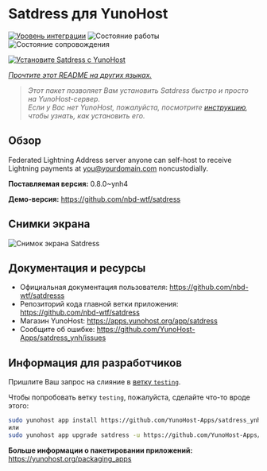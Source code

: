 <!--
Важно: этот README был автоматически сгенерирован <https://github.com/YunoHost/apps/tree/master/tools/readme_generator>
Он НЕ ДОЛЖЕН редактироваться вручную.
-->

# Satdress для YunoHost

[![Уровень интеграции](https://apps.yunohost.org/badge/integration/satdress)](https://ci-apps.yunohost.org/ci/apps/satdress/)
![Состояние работы](https://apps.yunohost.org/badge/state/satdress)
![Состояние сопровождения](https://apps.yunohost.org/badge/maintained/satdress)

[![Установите Satdress с YunoHost](https://install-app.yunohost.org/install-with-yunohost.svg)](https://install-app.yunohost.org/?app=satdress)

*[Прочтите этот README на других языках.](./ALL_README.md)*

> *Этот пакет позволяет Вам установить Satdress быстро и просто на YunoHost-сервер.*  
> *Если у Вас нет YunoHost, пожалуйста, посмотрите [инструкцию](https://yunohost.org/install), чтобы узнать, как установить его.*

## Обзор

Federated Lightning Address server anyone can self-host to receive Lightning payments at you@yourdomain.com noncustodially.


**Поставляемая версия:** 0.8.0~ynh4

**Демо-версия:** <https://github.com/nbd-wtf/satdress>

## Снимки экрана

![Снимок экрана Satdress](./doc/screenshots/example.jpg)

## Документация и ресурсы

- Официальная документация пользователя: <https://github.com/nbd-wtf/satdresss>
- Репозиторий кода главной ветки приложения: <https://github.com/nbd-wtf/satdress>
- Магазин YunoHost: <https://apps.yunohost.org/app/satdress>
- Сообщите об ошибке: <https://github.com/YunoHost-Apps/satdress_ynh/issues>

## Информация для разработчиков

Пришлите Ваш запрос на слияние в [ветку `testing`](https://github.com/YunoHost-Apps/satdress_ynh/tree/testing).

Чтобы попробовать ветку `testing`, пожалуйста, сделайте что-то вроде этого:

```bash
sudo yunohost app install https://github.com/YunoHost-Apps/satdress_ynh/tree/testing --debug
или
sudo yunohost app upgrade satdress -u https://github.com/YunoHost-Apps/satdress_ynh/tree/testing --debug
```

**Больше информации о пакетировании приложений:** <https://yunohost.org/packaging_apps>
